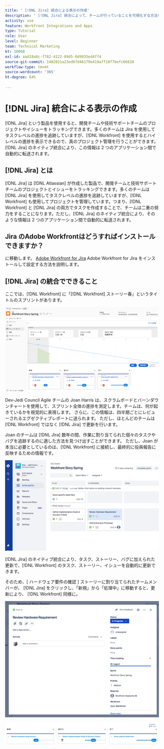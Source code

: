 ```yaml
---
title: ' [!DNL Jira] 統合による表示の作成'
description: ' [!DNL Jira] 統合によって、チームが行っていることを可視化する方法を説明します。'
activity: use
feature: Workfront Integrations and Apps
type: Tutorial
role: User
level: Beginner
team: Technical Marketing
kt: 10068
exl-id: aad18a8c-f782-4122-89d5-0d9935ed4ff4
source-git-commit: 1402821a23ed67d46179e419aff18f7befc66620
workflow-type: tm+mt
source-wordcount: '365'
ht-degree: 64%

---
```


# [!DNL Jira] 統合による表示の作成

[!DNL Jira] という製品を使用すると、開発チームや技術サポートチームのプロジェクトやイシューをトラッキングできます。多くのチームは Jira を使用してタスクレベルの進捗を追跡していますが、[!DNL Workfront] を使用するとハイレベルの進捗を表示できるので、真のプロジェクト管理を行うことができます。[!DNL Jira] のネイティブ統合により、この情報は 2 つのアプリケーション間で自動的に転送されます。

## [!DNL Jira] とは

[!DNL Jira] は [!DNL Atlassian] が作成した製品で、開発チームと技術サポートチームのプロジェクトとイシューをトラッキングできます。多くのチームは [!DNL Jira] を使用してタスクレベルの進捗を追跡していますが、[!DNL Workfront] も使用してプロジェクトを管理しています。つまり、[!DNL Workfront] と [!DNL Jira] の両方でタスクを作成することで、チームは二重の努力をすることになります。ただし、[!DNL Jira] のネイティブ統合により、そのような情報は 2 つのアプリケーション間で自動的に転送されます。

## Jira のAdobe Workfrontはどうすればインストールできますか？

に移動します。 [Adobe Workfront for Jira](https://experienceleague.adobe.com/docs/workfront/using/adobe-workfront-integrations/workfront-for-jira/workfront-for-jira.html?lang=en) Adobe Workfront for Jira をインストールして設定する方法を説明します。

## [!DNL Jira] の統合でできること

ここでは、[!DNL Workfront] に「[!DNL Workfront] ストーリー春」というタイトルのスプリントがあります。

![ストーリーボードバーンダウンチャート](assets/Jira01.png)

Dev-Jedi Council Agile チームの Joan Harris は、スクラムボードとバーンダウンチャートを使用して、スプリント全体の進捗を測定します。チームは、何が起きているかを視覚的に表現します。 さらに、この情報は、四半期ごとにレビューされるエグゼクティブレポートに送られます。 ただし、ほとんどのチームは [!DNL Workfront] ではなく [!DNL Jira] で更新を行います。

Joan のチームは [!DNL Jira]  数年の間、作業に割り当てられた個々のタスクやバグを追跡するのに適した方法を見つけ出すことができます。 ただし、Joan が本当に必要としているのは、[!DNL Workfront] に接続し、最終的に役員報告に反映するための情報です。

![Jira ストーリーボード](assets/Jira02.png)

[!DNL Jira] のネイティブ統合により、タスク、ストーリー、バグに加えられた更新で、[!DNL Workfront] のタスク、ストーリー、イシューを自動的に更新できます。

そのため、[ ハードウェア要件の確認 ] ストーリーに割り当てられたチームメンバーが、 [!DNL Jira] をクリックし、「新規」から「処理中」に移動すると、更新により、 [!DNL Workfront] 同様に。

![Jira ステータスページ](assets/Jira03.png)

![ステータス列](assets/Jira04.png)
